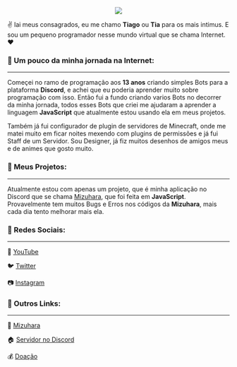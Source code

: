 <p align="center">
<img src="https://github.com/TiaGoiNsaNy/TiaGoiNsaNy/blob/main/tiagoinsanylogo.png">
<br>

:v: Iai meus consagrados, eu me chamo **Tiago** ou **Tia** para os mais intimus. E sou um pequeno programador nesse mundo virtual que se chama Internet. :heart:

### :pushpin: Um pouco da minha jornada na Internet:
---
Começei no ramo de programação aos **13 anos** criando simples Bots para a plataforma **Discord**, e achei que eu poderia aprender muito sobre programação com isso. Então fui a fundo criando varios Bots no decorrer da minha jornada, todos esses Bots que criei me ajudaram a aprender a linguagem **JavaScript** que atualmente estou usando ela em meus projetos.

Também já fui configurador de plugin de servidores de Minecraft, onde me matei muito em ficar noites mexendo com plugins de permissões e já fui Staff de um Servidor. Sou Designer, já fiz muitos desenhos de amigos meus e de animes que gosto muito.

### :file_folder: Meus Projetos:
---

Atualmente estou com apenas um projeto, que é minha aplicação no Discord que se chama [Mizuhara](https://www.mizuhara.tk), que foi feita em **JavaScript**. Provavelmente tem muitos Bugs e Erros nos códigos da **Mizuhara**, mais cada dia tento melhorar mais ela.

### :paperclip: Redes Sociais:
---

:movie_camera: [YouTube](https://www.youtube.com/channel/UC8dFKTXqYCh4Iw8ez4ZzK0A)

:bird: [Twitter](https://twitter.com/BotMizuhara)

:camera: [Instagram](https://www.instagram.com/tiago.tia/)

### :bell: Outros Links:
---

:purple_heart: [Mizuhara](https://www.mizuhara.tk)

:house: [Servidor no Discord](https://discord.gg/QraTZUq)

:moneybag: [Doação](https://www.paypal.com/donate/?cmd=_donations&business=K4DA7PQ8N2NDY&item_name=Ajudar+a+melhorar+a+hospedagem+da+Mizuhara+Bot&currency_code=BRL)


